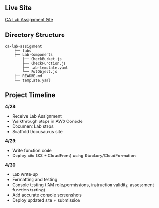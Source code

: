 ## Live Site


<a href="dwzcdmo9hk383.cloudfront.net" target="_blank">CA Lab Assignment Site</a>


## Directory Structure

```text
ca-lab-assignment
    ├── labs
    ├── Lab-Components
        ├── CheckBucket.js
        ├── CheckFunction.js
        ├── lab-template.yaml
        └── PutObject.js
    ├── README.md
    └── template.yaml
```

## Project Timeline

**4/28**:
- Receive Lab Assignment
- Walkthrough steps in AWS Console
- Document Lab steps
- Scaffold Docusaurus site

**4/29**:
- Write function code
- Deploy site (S3 + CloudFront) using Stackery/CloudFormation

**4/30**:
- Lab write-up
- Formatting and testing
- Console testing (IAM role/permissions, instruction validity, assessment function testing)
- Add accurate console screenshots
- Deploy updated site + submission
